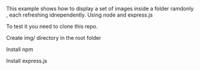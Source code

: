 This example shows how to display a set of images inside a folder ramdonly , each refreshing idnependently. Using node and express.js

To test it you need to clone this repo.

Create img/ directory in the root folder

Install npm 

Install express.js


